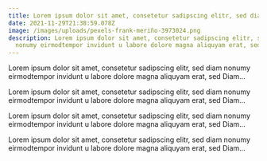 ```yaml
---
title: Lorem ipsum dolor sit amet, consetetur sadipscing elitr, sed diam nonumy
date: 2021-11-29T21:38:59.078Z
image: /images/uploads/pexels-frank-meriño-3973024.png
description: Lorem ipsum dolor sit amet, consetetur sadipscing elitr, sed diam
  nonumy eirmodtempor invidunt u labore dolore magna aliquyam erat, sed Diam...
---
```

Lorem ipsum dolor sit amet, consetetur sadipscing elitr, sed diam nonumy eirmodtempor invidunt u labore dolore magna aliquyam erat, sed Diam...



Lorem ipsum dolor sit amet, consetetur sadipscing elitr, sed diam nonumy eirmodtempor invidunt u labore dolore magna aliquyam erat, sed Diam...



Lorem ipsum dolor sit amet, consetetur sadipscing elitr, sed diam nonumy eirmodtempor invidunt u labore dolore magna aliquyam erat, sed Diam...



Lorem ipsum dolor sit amet, consetetur sadipscing elitr, sed diam nonumy eirmodtempor invidunt u labore dolore magna aliquyam erat, sed Diam...
